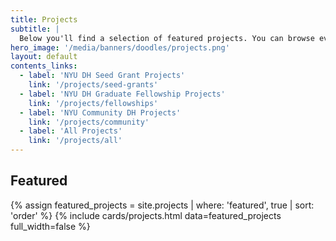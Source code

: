 ```yaml
---
title: Projects
subtitle: |
  Below you'll find a selection of featured projects. You can browse even more projects by category using the quick links.
hero_image: '/media/banners/doodles/projects.png'
layout: default
contents_links:
  - label: 'NYU DH Seed Grant Projects'
    link: '/projects/seed-grants'
  - label: 'NYU DH Graduate Fellowship Projects'
    link: '/projects/fellowships'
  - label: 'NYU Community DH Projects'
    link: '/projects/community'
  - label: 'All Projects'
    link: '/projects/all'
---
```


<div class="content">
<h2>Featured</h2>
</div>

{% assign featured_projects = site.projects | where: 'featured', true | sort: 'order' %}
{% include cards/projects.html data=featured_projects full_width=false %}
